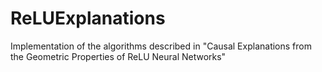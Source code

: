 # ReLUExplanations
Implementation of the algorithms described in "Causal Explanations from the Geometric Properties of ReLU Neural Networks"

